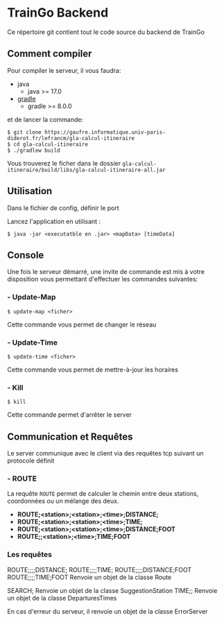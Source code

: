 # TrainGo Backend

Ce répertoire git contient tout le code source du backend de TrainGo

## Comment compiler

Pour compiler le serveur, il vous faudra:
  - java
    - java >= 17.0
  - [gradle]("https://gradle.org/install/")
    - gradle >= 8.0.0 

et de lancer la commande:
```
$ git clone https://gaufre.informatique.univ-paris-diderot.fr/lefrancm/gla-calcul-itineraire
$ cd gla-calcul-itineraire
$ ./gradlew build
```

Vous trouverez le ficher dans le dossier ```gla-calcul-itineraire/build/libs/gla-calcul-itineraire-all.jar ```

## Utilisation
Dans le fichier de config, définir le port

Lancez l'application en utilisant :
```
$ java -jar <executatble en .jar> <mapData> [timeData]
```

## Console
Une fois le serveur démarré, une invite de commande est mis à votre disposition vous permettant d'effectuer les commandes suivantes:

### - Update-Map 
```
$ update-map <ficher>
```

Cette commande vous permet de changer le réseau

### - Update-Time 
```
$ update-time <ficher>
```

Cette commande vous permet de mettre-à-jour les horaires

### - Kill

```
$ kill
```
Cette commande permet d'arrêter le server

## Communication et Requêtes

Le server communique avec le client via des requêtes tcp suivant un protocole définit

### - ROUTE
La requête ```ROUTE``` permet de calculer le chemin entre deux stations, coordonnées ou un mélange des deux.

- **ROUTE;\<station>;\<station>;\<time>;DISTANCE;**
- **ROUTE;\<station>;\<station>;\<time>;TIME;**
- **ROUTE;\<station>;\<station>;\<time>;DISTANCE;FOOT**
- **ROUTE;<station>;\<station>;\<time>;TIME;FOOT**

### Les requêtes
ROUTE;<station>;<station>;<time>;DISTANCE;
ROUTE;<station>;<station>;<time>;TIME;
ROUTE;<station>;<station>;<time>;DISTANCE;FOOT
ROUTE;<station>;<station>;<time>;TIME;FOOT
Renvoie un objet de la classe Route

SEARCH;<prefix>
Renvoie un objet de la classe SuggestionStation
TIME;<station>;<time>
Renvoie un objet de la classe DeparturesTimes

En cas d'erreur du serveur, il renvoie un objet de la classe ErrorServer


